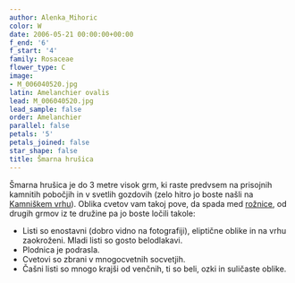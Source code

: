 ```yaml
---
author: Alenka_Mihoric
color: W
date: 2006-05-21 00:00:00+00:00
f_end: '6'
f_start: '4'
family: Rosaceae
flower_type: C
image:
- M_006040520.jpg
latin: Amelanchier ovalis
lead: M_006040520.jpg
lead_sample: false
order: Amelanchier
parallel: false
petals: '5'
petals_joined: false
star_shape: false
title: Šmarna hrušica
---
```

Šmarna hrušica je do 3 metre visok grm, ki raste predvsem na prisojnih kamnitih pobočjih in v svetlih gozdovih (zelo hitro jo boste našli na [Kamniškem vrhu](../../Izleti)). Oblika cvetov vam takoj pove, da spada med [rožnice](..), od drugih grmov iz te družine pa jo boste ločili takole:

-   Listi so enostavni (dobro vidno na fotografiji), eliptične oblike in na vrhu zaokroženi. Mladi listi so gosto belodlakavi.
-   Plodnica je podrasla.
-   Cvetovi so zbrani v mnogocvetnih socvetjih.
-   Čašni listi so mnogo krajši od venčnih, ti so beli, ozki in suličaste oblike.
